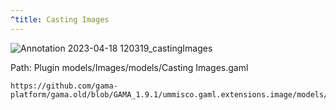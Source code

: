 ```yaml
---
^title: Casting Images
---
```


![Annotation 2023-04-18 120319_castingImages](https://user-images.githubusercontent.com/4437331/232743972-9aefca4d-e95a-4141-a4d0-1665dbdac181.png)

Path: Plugin models/Images/models/Casting Images.gaml

```gaml reference
https://github.com/gama-platform/gama.old/blob/GAMA_1.9.1/ummisco.gaml.extensions.image/models/Images/models/Casting%20Images.gaml
```
